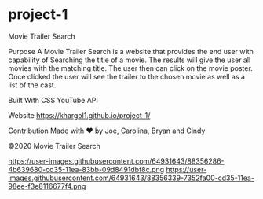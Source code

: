 # project-1
Movie Trailer Search 

Purpose
A Movie Trailer Search is a website that provides the end user with capability of Searching the title of a movie. The results will give the user all movies with the matching title. The user then can click on the movie poster. Once clicked the user will see the trailer to the chosen movie as well as a list of the cast.  

Built With
CSS
YouTube API 

Website
https://khargol1.github.io/project-1/

Contribution
Made with ❤️ by Joe, Carolina, Bryan and Cindy 

©️2020 Movie Trailer Search



https://user-images.githubusercontent.com/64931643/88356286-4b639680-cd35-11ea-83bb-09d8491dbf8c.png
https://user-images.githubusercontent.com/64931643/88356339-7352fa00-cd35-11ea-98ee-f3e8116677f4.png
